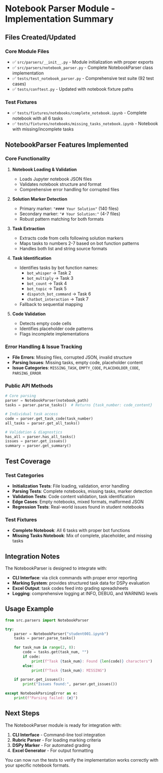 # Notebook Parser Module - Implementation Summary

## Files Created/Updated

### Core Module Files
- ✅ `src/parsers/__init__.py` - Module initialization with proper exports
- ✅ `src/parsers/notebook_parser.py` - Complete NotebookParser class implementation
- ✅ `tests/test_notebook_parser.py` - Comprehensive test suite (92 test cases)
- ✅ `tests/conftest.py` - Updated with notebook fixture paths

### Test Fixtures
- ✅ `tests/fixtures/notebooks/complete_notebook.ipynb` - Complete notebook with all 6 tasks
- ✅ `tests/fixtures/notebooks/missing_tasks_notebook.ipynb` - Notebook with missing/incomplete tasks

## NotebookParser Features Implemented

### Core Functionality
1. **Notebook Loading & Validation**
   - Loads Jupyter notebook JSON files
   - Validates notebook structure and format
   - Comprehensive error handling for corrupted files

2. **Solution Marker Detection**
   - Primary marker: `"#### Your Solution"` (140 files)
   - Secondary marker: `"# Your Solution:"` (4-7 files)
   - Robust pattern matching for both formats

3. **Task Extraction**
   - Extracts code from cells following solution markers
   - Maps tasks to numbers 2-7 based on bot function patterns
   - Handles both list and string source formats

4. **Task Identification**
   - Identifies tasks by bot function names:
     - `bot_whisper` → Task 2
     - `bot_multiply` → Task 3  
     - `bot_count` → Task 4
     - `bot_topic` → Task 5
     - `dispatch_bot_command` → Task 6
     - `chatbot_interaction` → Task 7
   - Fallback to sequential mapping

5. **Code Validation**
   - Detects empty code cells
   - Identifies placeholder code patterns
   - Flags incomplete implementations

### Error Handling & Issue Tracking
- **File Errors**: Missing files, corrupted JSON, invalid structure
- **Parsing Issues**: Missing tasks, empty code, placeholder content
- **Issue Categories**: `MISSING_TASK`, `EMPTY_CODE`, `PLACEHOLDER_CODE`, `PARSING_ERROR`

### Public API Methods
```python
# Core parsing
parser = NotebookParser(notebook_path)
tasks = parser.parse_tasks()  # Returns {task_number: code_content}

# Individual task access  
code = parser.get_task_code(task_number)
all_tasks = parser.get_all_tasks()

# Validation & diagnostics
has_all = parser.has_all_tasks()
issues = parser.get_issues()
summary = parser.get_summary()
```

## Test Coverage

### Test Categories
- **Initialization Tests**: File loading, validation, error handling
- **Parsing Tests**: Complete notebooks, missing tasks, marker detection
- **Validation Tests**: Code content validation, task identification
- **Edge Cases**: Empty notebooks, mixed formats, malformed JSON
- **Regression Tests**: Real-world issues found in student notebooks

### Test Fixtures
- **Complete Notebook**: All 6 tasks with proper bot functions
- **Missing Tasks Notebook**: Mix of complete, placeholder, and missing tasks

## Integration Notes

The NotebookParser is designed to integrate with:
- **CLI Interface**: via click commands with proper error reporting  
- **Marking System**: provides structured task data for DSPy evaluation
- **Excel Output**: task codes feed into grading spreadsheets
- **Logging**: comprehensive logging at INFO, DEBUG, and WARNING levels

## Usage Example

```python
from src.parsers import NotebookParser

try:
    parser = NotebookParser("student001.ipynb")
    tasks = parser.parse_tasks()
    
    for task_num in range(2, 8):
        code = tasks.get(task_num, "")
        if code:
            print(f"Task {task_num}: Found {len(code)} characters")
        else:
            print(f"Task {task_num}: MISSING")
    
    if parser.get_issues():
        print("Issues found:", parser.get_issues())
        
except NotebookParsingError as e:
    print(f"Parsing failed: {e}")
```

## Next Steps

The NotebookParser module is ready for integration with:
1. **CLI Interface** - Command-line tool integration
2. **Rubric Parser** - For loading marking criteria  
3. **DSPy Marker** - For automated grading
4. **Excel Generator** - For output formatting

You can now run the tests to verify the implementation works correctly with your specific notebook formats.
